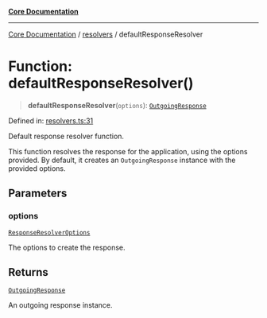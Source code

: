 [**Core Documentation**](../../README.md)

***

[Core Documentation](../../README.md) / [resolvers](../README.md) / defaultResponseResolver

# Function: defaultResponseResolver()

> **defaultResponseResolver**(`options`): [`OutgoingResponse`](../../events/OutgoingResponse/classes/OutgoingResponse.md)

Defined in: [resolvers.ts:31](https://github.com/stonemjs/core/blob/e2200da501349da1fec304d821c002bb6d055b61/src/resolvers.ts#L31)

Default response resolver function.

This function resolves the response for the application, using the options provided.
By default, it creates an `OutgoingResponse` instance with the provided options.

## Parameters

### options

[`ResponseResolverOptions`](../../declarations/type-aliases/ResponseResolverOptions.md)

The options to create the response.

## Returns

[`OutgoingResponse`](../../events/OutgoingResponse/classes/OutgoingResponse.md)

An outgoing response instance.
